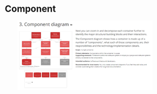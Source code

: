 # Component

<figure><img src="../.gitbook/assets/image (4).png" alt=""><figcaption></figcaption></figure>
